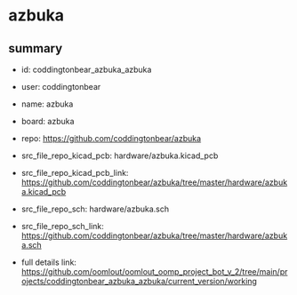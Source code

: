 # azbuka
 
## summary 
* id: coddingtonbear_azbuka_azbuka
* user: coddingtonbear
* name: azbuka
* board: azbuka
* repo: https://github.com/coddingtonbear/azbuka
* src_file_repo_kicad_pcb: hardware/azbuka.kicad_pcb
* src_file_repo_kicad_pcb_link: https://github.com/coddingtonbear/azbuka/tree/master/hardware/azbuka.kicad_pcb


* src_file_repo_sch: hardware/azbuka.sch
* src_file_repo_sch_link: https://github.com/coddingtonbear/azbuka/tree/master/hardware/azbuka.sch
* full details link: https://github.com/oomlout/oomlout_oomp_project_bot_v_2/tree/main/projects/coddingtonbear_azbuka_azbuka/current_version/working  







